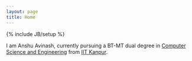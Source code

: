 ```yaml
---
layout: page
title: Home
---
```

{% include JB/setup %}

I am Anshu Avinash, currently pursuing a BT-MT dual degree in [Computer Science and Engineering](http://cse.iitk.ac.in) from [IIT Kanpur](http://iitk.ac.in).


